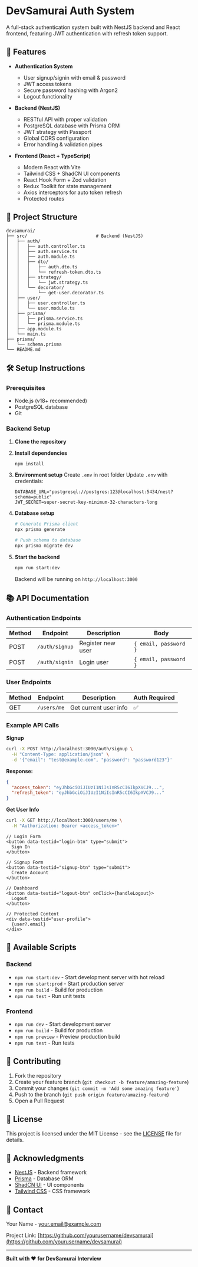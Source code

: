# DevSamurai Auth System

A full-stack authentication system built with NestJS backend and React frontend, featuring JWT authentication with refresh token support.

## 🚀 Features

- **Authentication System**
  - User signup/signin with email & password
  - JWT access tokens
  - Secure password hashing with Argon2
  - Logout functionality

- **Backend (NestJS)**
  - RESTful API with proper validation
  - PostgreSQL database with Prisma ORM
  - JWT strategy with Passport
  - Global CORS configuration
  - Error handling & validation pipes

- **Frontend (React + TypeScript)**
  - Modern React with Vite
  - Tailwind CSS + ShadCN UI components
  - React Hook Form + Zod validation
  - Redux Toolkit for state management
  - Axios interceptors for auto token refresh
  - Protected routes

## 📁 Project Structure

```
devsamurai/
├── src/                          # Backend (NestJS)
│   ├── auth/
│   │   ├── auth.controller.ts
│   │   ├── auth.service.ts
│   │   ├── auth.module.ts
│   │   ├── dto/
│   │   │   ├── auth.dto.ts
│   │   │   └── refresh-token.dto.ts
│   │   ├── strategy/
│   │   │   └── jwt.strategy.ts
│   │   └── decorator/
│   │       └── get-user.decorator.ts
│   ├── user/
│   │   ├── user.controller.ts
│   │   └── user.module.ts
│   ├── prisma/
│   │   ├── prisma.service.ts
│   │   └── prisma.module.ts
│   ├── app.module.ts
│   └── main.ts
├── prisma/
│   └── schema.prisma
└── README.md
```

## 🛠 Setup Instructions

### Prerequisites

- Node.js (v18+ recommended)
- PostgreSQL database
- Git

### Backend Setup

1. **Clone the repository**
2. **Install dependencies**
   ```bash
   npm install
   ```

3. **Environment setup**
   Create `.env` in root folder
   Update `.env` with  credentials:
   ```env
   DATABASE_URL="postgresql://postgres:123@localhost:5434/nest?schema=public"
   JWT_SECRET=super-secret-key-minimum-32-characters-long
   ```

4. **Database setup**
   ```bash
   # Generate Prisma client
   npx prisma generate
   
   # Push schema to database
   npx prisma migrate dev
   ```

5. **Start the backend**
   ```bash
   npm run start:dev
   ```
   
   Backend will be running on `http://localhost:3000`


## 📚 API Documentation

### Authentication Endpoints

| Method | Endpoint | Description | Body |
|--------|----------|-------------|------|
| POST | `/auth/signup` | Register new user | `{ email, password }` |
| POST | `/auth/signin` | Login user | `{ email, password }` |

### User Endpoints

| Method | Endpoint | Description | Auth Required |
|--------|----------|-------------|---------------|
| GET | `/users/me` | Get current user info | ✅ |

### Example API Calls

**Signup**
```bash
curl -X POST http://localhost:3000/auth/signup \
  -H "Content-Type: application/json" \
  -d '{"email": "test@example.com", "password": "password123"}'
```

**Response:**
```json
{
  "access_token": "eyJhbGciOiJIUzI1NiIsInR5cCI6IkpXVCJ9...",
  "refresh_token": "eyJhbGciOiJIUzI1NiIsInR5cCI6IkpXVCJ9..."
}
```

**Get User Info**
```bash
curl -X GET http://localhost:3000/users/me \
  -H "Authorization: Bearer <access_token>"
```


```tsx
// Login Form
<button data-testid="login-btn" type="submit">
  Sign In
</button>

// Signup Form  
<button data-testid="signup-btn" type="submit">
  Create Account
</button>

// Dashboard
<button data-testid="logout-btn" onClick={handleLogout}>
  Logout
</button>

// Protected Content
<div data-testid="user-profile">
  {user?.email}
</div>
```


## 📝 Available Scripts

### Backend
- `npm run start:dev` - Start development server with hot reload
- `npm run start:prod` - Start production server
- `npm run build` - Build for production
- `npm run test` - Run unit tests

### Frontend  
- `npm run dev` - Start development server
- `npm run build` - Build for production
- `npm run preview` - Preview production build
- `npm run test` - Run tests

## 🤝 Contributing

1. Fork the repository
2. Create your feature branch (`git checkout -b feature/amazing-feature`)
3. Commit your changes (`git commit -m 'Add some amazing feature'`)
4. Push to the branch (`git push origin feature/amazing-feature`)
5. Open a Pull Request

## 📄 License

This project is licensed under the MIT License - see the [LICENSE](LICENSE) file for details.

## 🙏 Acknowledgments

- [NestJS](https://nestjs.com/) - Backend framework
- [Prisma](https://prisma.io/) - Database ORM
- [ShadCN UI](https://ui.shadcn.com/) - UI components
- [Tailwind CSS](https://tailwindcss.com/) - CSS framework

## 📧 Contact

Your Name - your.email@example.com

Project Link: [https://github.com/yourusername/devsamurai](https://github.com/yourusername/devsamurai)

---

**Built with ❤️ for DevSamurai Interview**
